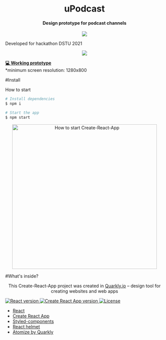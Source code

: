 <h1 align="center">uPodcast</h1>

<h4 align="center"> Design prototype for podcast channels </h4>

<p align="center">
<img src="https://i.ibb.co/mF6d49y/u-Podcast-1.png">
</p>
<p>Developed for hackathon DSTU 2021 </p>
<p align="center">
<img src="https://i.ibb.co/dPh10rx/u-Podcast-2.png">
</p>

<p><b><a href="https://clever-hypatia-c30708.netlify.app/">💻 Working prototype</a></b><br>
*minimum screen resolution: 1280x800</p>

#Install

How to start
<br/>

```bash
# Install dependencies
$ npm i

# Start the app
$ npm start
```

<p align="center">
<img src="http://uploads.quarkly.io/readme/cra/how-to-start-create-react-app.gif" width="460px" alt="How to start Create-React-App">
</p>

#What's inside?

<p align="center">This Create-React-App project was created in <a href="https://quarkly.io/" target="_blank">Quarkly.io</a> – design tool for creating websites and web apps</p>

<p>
  <a href="https://reactjs.org/">
    <img src="https://badgen.net/badge/React/16.13.0/cyan" 
         alt="React version" />
  </a>
  <a href="https://github.com/facebook/create-react-app">
    <img src="https://badgen.net/badge/Create React App/3.4.0/blue" 
         alt="Create React App version" />
  </a>
  
  <a href="./LICENSE">
    <img src="https://badgen.net/badge/license/MIT/blue"
         alt="License">
  </a>
  </p>

- [React](https://reactjs.org/)
- [Create React App](https://github.com/facebook/create-react-app)
- [Styled-components](https://styled-components.com/)
- [React helmet](https://github.com/nfl/react-helmet)
- [Atomize by Quarkly](https://atomize.quarkly.io/)


